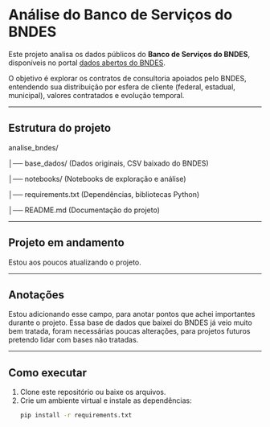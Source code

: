 # Análise do Banco de Serviços do BNDES

Este projeto analisa os dados públicos do **Banco de Serviços do BNDES**, disponíveis no portal [dados abertos do BNDES](https://dadosabertos.bndes.gov.br/).

O objetivo é explorar os contratos de consultoria apoiados pelo BNDES, entendendo sua distribuição por esfera de cliente (federal, estadual, municipal), valores contratados e evolução temporal.

---

## Estrutura do projeto
analise_bndes/

│── base_dados/ (Dados originais, CSV baixado do BNDES)

│── notebooks/  (Notebooks de exploração e análise)

│── requirements.txt  (Dependências, bibliotecas Python)

│── README.md  (Documentação do projeto)

---

## Projeto em andamento

Estou aos poucos atualizando o projeto.

---

## Anotações

Estou adicionando esse campo, para anotar pontos que achei importantes durante o projeto.
Essa base de dados que baixei do BNDES já veio muito bem tratada, foram necessárias poucas alterações, para projetos futuros pretendo lidar com bases não tratadas.

---

## Como executar

1. Clone este repositório ou baixe os arquivos.
2. Crie um ambiente virtual e instale as dependências:
   ```bash
   pip install -r requirements.txt
